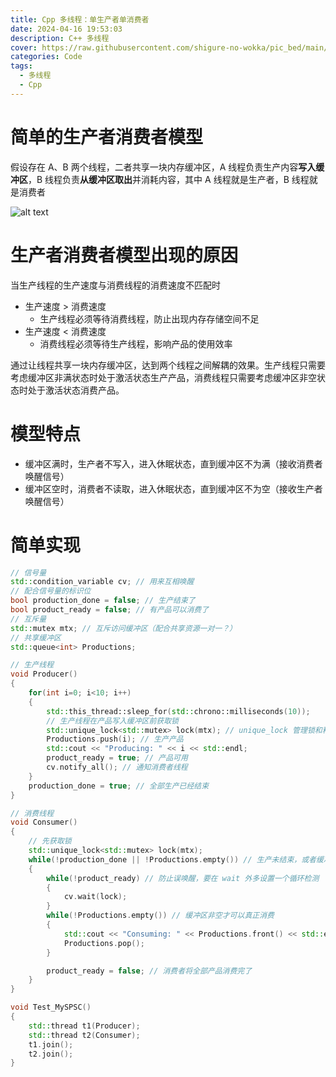 ```yaml
---
title: Cpp 多线程：单生产者单消费者
date: 2024-04-16 19:53:03
description: C++ 多线程
cover: https://raw.githubusercontent.com/shigure-no-wokka/pic_bed/main/imgs/family_code.jpg
categories: Code
tags:
  - 多线程
  - Cpp
---
```


# 简单的生产者消费者模型

假设存在 A、B 两个线程，二者共享一块内存缓冲区，A 线程负责生产内容**写入缓冲区**，B 线程负责**从缓冲区取出**并消耗内容，其中 A 线程就是生产者，B 线程就是消费者

![alt text](img/生产者消费者模型.png)

# 生产者消费者模型出现的原因

当生产线程的生产速度与消费线程的消费速度不匹配时
- 生产速度 > 消费速度
  - 生产线程必须等待消费线程，防止出现内存存储空间不足
- 生产速度 < 消费速度
  - 消费线程必须等待生产线程，影响产品的使用效率

通过让线程共享一块内存缓冲区，达到两个线程之间解耦的效果。生产线程只需要考虑缓冲区非满状态时处于激活状态生产产品，消费线程只需要考虑缓冲区非空状态时处于激活状态消费产品。

# 模型特点

- 缓冲区满时，生产者不写入，进入休眠状态，直到缓冲区不为满（接收消费者唤醒信号）
- 缓冲区空时，消费者不读取，进入休眠状态，直到缓冲区不为空（接收生产者唤醒信号）


# 简单实现

```cpp
// 信号量
std::condition_variable cv; // 用来互相唤醒
// 配合信号量的标识位
bool production_done = false; // 生产结束了
bool product_ready = false; // 有产品可以消费了
// 互斥量
std::mutex mtx; // 互斥访问缓冲区（配合共享资源一对一？）
// 共享缓冲区
std::queue<int> Productions;

// 生产线程
void Producer()
{
    for(int i=0; i<10; i++)
    {
        std::this_thread::sleep_for(std::chrono::milliseconds(10));
        // 生产线程在产品写入缓冲区前获取锁
        std::unique_lock<std::mutex> lock(mtx); // unique_lock 管理锁和释放时机
        Productions.push(i); // 生产产品
        std::cout << "Producing: " << i << std::endl;
        product_ready = true; // 产品可用
        cv.notify_all(); // 通知消费者线程
    }
    production_done = true; // 全部生产已经结束
}

// 消费线程
void Consumer()
{
    // 先获取锁
    std::unique_lock<std::mutex> lock(mtx);
    while(!production_done || !Productions.empty()) // 生产未结束，或者缓冲区非空都要尝试继续消费
    {
        while(!product_ready) // 防止误唤醒，要在 wait 外多设置一个循环检测
        {
            cv.wait(lock);
        }
        while(!Productions.empty()) // 缓冲区非空才可以真正消费
        {
            std::cout << "Consuming: " << Productions.front() << std::endl;
            Productions.pop();
        }

        product_ready = false; // 消费者将全部产品消费完了
    }
}

void Test_MySPSC()
{
    std::thread t1(Producer);
    std::thread t2(Consumer);
    t1.join();
    t2.join();
}
```



